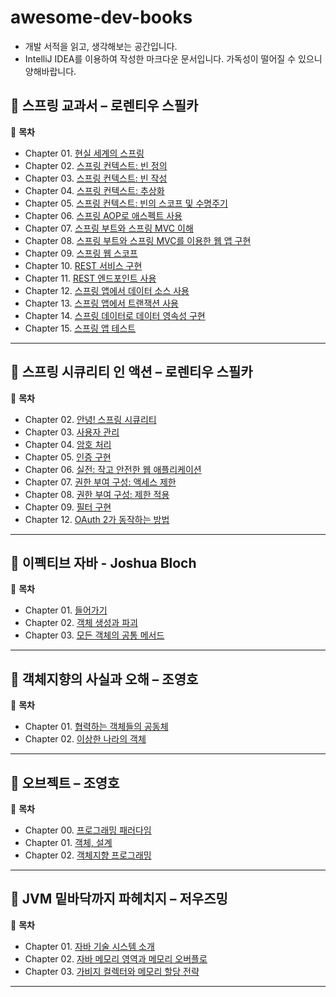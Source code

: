 # awesome-dev-books
- 개발 서적을 읽고, 생각해보는 공간입니다.
- IntelliJ IDEA를 이용하여 작성한 마크다운 문서입니다. 가독성이 떨어질 수 있으니 양해바랍니다.

## 📖 스프링 교과서 – 로렌티우 스필카

📌 **목차**  
- Chapter 01. [현실 세계의 스프링](https://github.com/chltjsdl0119/awesome-dev-books/blob/main/스프링%20교과서/현실%20세계의%20스프링.md)
- Chapter 02. [스프링 컨텍스트: 빈 정의](https://github.com/chltjsdl0119/awesome-dev-books/blob/main/스프링%20교과서/Chapter%2002.%20스프링%20컨텍스트%3A%20빈%20정의.md)
- Chapter 03. [스프링 컨텍스트: 빈 작성](https://github.com/chltjsdl0119/awesome-dev-books/blob/main/스프링%20교과서/Chapter%2003.%20스프링%20컨텍스트%3A%20빈%20작성.md)
- Chapter 04. [스프링 컨텍스트: 추상화](https://github.com/chltjsdl0119/awesome-dev-books/blob/main/스프링%20교과서/Chapter%2004.%20스프링%20컨텍스트%3A%20추상화.md)
- Chapter 05. [스프링 컨텍스트: 빈의 스코프 및 수명주기](https://github.com/chltjsdl0119/awesome-dev-books/blob/main/스프링%20교과서/Chapter%2005.%20스프링%20컨텍스트%3A%20빈의%20스코프%20및%20수명%20주기.md)
- Chapter 06. [스프링 AOP로 애스펙트 사용](https://github.com/chltjsdl0119/awesome-dev-books/blob/main/스프링%20교과서/Chapter%2006.%20스프링%20AOP로%20애스펙트%20사용.md)
- Chapter 07. [스프링 부트와 스프링 MVC 이해](https://github.com/chltjsdl0119/awesome-dev-books/blob/main/스프링%20교과서/Chapter%2007.%20스프링%20부트와%20스프링%20MVC%20이해.md)
- Chapter 08. [스프링 부트와 스프링 MVC를 이용한 웹 앱 구현](https://github.com/chltjsdl0119/awesome-dev-books/blob/main/스프링%20교과서/Chapter%2008.%20스프링%20부트와%20스프링%20MVC를%20이용한%20웹%20앱%20구현.md)
- Chapter 09. [스프링 웹 스코프](https://github.com/chltjsdl0119/awesome-dev-books/blob/main/스프링%20교과서/Chapter%2009.%20스프링%20웹%20스코프.md)
- Chapter 10. [REST 서비스 구현](https://github.com/chltjsdl0119/awesome-dev-books/blob/main/스프링%20교과서/Chapter%2010.%20REST%20서비스%20구현.md)
- Chapter 11. [REST 엔드포인트 사용](https://github.com/chltjsdl0119/awesome-dev-books/blob/main/스프링%20교과서/Chapter%2011.%20REST%20엔드포인트%20사용.md)
- Chapter 12. [스프링 앱에서 데이터 소스 사용](https://github.com/chltjsdl0119/awesome-dev-books/blob/main/스프링%20교과서/Chapter%2012.%20스프링%20앱에서%20데이터%20소스%20사용.md)
- Chapter 13. [스프링 앱에서 트랜잭션 사용](https://github.com/chltjsdl0119/awesome-dev-books/blob/main/스프링%20교과서/Chapter%2013.%20스프링%20앱에서%20트랜잭션%20사용.md)
- Chapter 14. [스프링 데이터로 데이터 영속성 구현](https://github.com/chltjsdl0119/awesome-dev-books/blob/main/스프링%20교과서/Chapter%2014.%20스프링%20데이터로%20데이터%20영속성%20구현.md)
- Chapter 15. [스프링 앱 테스트](https://github.com/chltjsdl0119/awesome-dev-books/blob/main/스프링%20교과서/Chapter%2015.%20스프링%20앱%20테스트.md)

---

## 📖 스프링 시큐리티 인 액션 – 로렌티우 스필카

📌 **목차**  
- Chapter 02. [안녕! 스프링 시큐리티](https://github.com/chltjsdl0119/awesome-dev-books/blob/main/스프링%20시큐리티%20인%20액션/Chapter%2002.%20안녕!%20스프링%20시큐리티.md)
- Chapter 03. [사용자 관리](https://github.com/chltjsdl0119/awesome-dev-books/blob/main/스프링%20시큐리티%20인%20액션/Chapter%2003.%20사용자%20관리.md)
- Chapter 04. [암호 처리](https://github.com/chltjsdl0119/awesome-dev-books/blob/main/스프링%20시큐리티%20인%20액션/Chapter%2004.%20암호%20처리.md)
- Chapter 05. [인증 구현](https://github.com/chltjsdl0119/awesome-dev-books/blob/main/스프링%20시큐리티%20인%20액션/Chapter%2005.%20인증%20구현.md)
- Chapter 06. [실전: 작고 안전한 웹 애플리케이션](https://github.com/chltjsdl0119/awesome-dev-books/blob/main/스프링%20시큐리티%20인%20액션/Chapter%2006.%20실전%3A%20작고%20안전한%20웹%20애플리케이션.md)
- Chapter 07. [권한 부여 구성: 액세스 제한](https://github.com/chltjsdl0119/awesome-dev-books/blob/main/스프링%20시큐리티%20인%20액션/Chapter%2007.%20권한%20부여%20구성%3A%20액세스%20제한.md)
- Chapter 08. [권한 부여 구성: 제한 적용](https://github.com/chltjsdl0119/awesome-dev-books/blob/main/스프링%20시큐리티%20인%20액션/Chapter%2008.%20권한%20부여%20구성%3A%20제한%20적용.md)
- Chapter 09. [필터 구현](https://github.com/chltjsdl0119/awesome-dev-books/blob/main/스프링%20시큐리티%20인%20액션/Chapter%2009.%20필터%20구현.md)
- Chapter 12. [OAuth 2가 동작하는 방법](https://github.com/chltjsdl0119/awesome-dev-books/blob/main/스프링%20시큐리티%20인%20액션/Chapter%2012.%20OAuth%202가%20동작하는%20방법.md)

---

## 📖 이펙티브 자바 - Joshua Bloch

📌 **목차**  
- Chapter 01. [들어가기](https://github.com/chltjsdl0119/awesome-dev-books/blob/main/이펙티브%20자바/Chapter%2001.%20들어가기.md)
- Chapter 02. [객체 생성과 파괴](https://github.com/chltjsdl0119/awesome-dev-books/blob/main/이펙티브%20자바/Chapter%2002.%20객체%20생성과%20파괴.md)
- Chapter 03. [모든 객체의 공통 메서드](https://github.com/chltjsdl0119/awesome-dev-books/blob/main/이펙티브%20자바/Chapter%2003.%20모든%20객체의%20공통%20메서드.md)

---

## 📖 객체지향의 사실과 오해 – 조영호

📌 **목차**  
- Chapter 01. [협력하는 객체들의 공동체](https://github.com/chltjsdl0119/awesome-dev-books/blob/main/객체지향의%20사실과%20오해/협력하는%20객체들의%20공동체.md)
- Chapter 02. [이상한 나라의 객체](https://github.com/chltjsdl0119/awesome-dev-books/blob/main/객체지향의%20사실과%20오해/이상한%20나라의%20객체.md)

---

## 📖 오브젝트 – 조영호

📌 **목차**  
- Chapter 00. [프로그래밍 패러다임](https://github.com/chltjsdl0119/awesome-dev-books/blob/main/오브젝트/Chapter%2000.%20프로그래밍%20패러다임.md)
- Chapter 01. [객체, 설계](https://github.com/chltjsdl0119/awesome-dev-books/blob/main/오브젝트/Chapter%2001.%20객체%2C%20설계.md)
- Chapter 02. [객체지향 프로그래밍](https://github.com/chltjsdl0119/awesome-dev-books/blob/main/오브젝트/Chapter%2002.%20객체지향%20프로그래밍.md)

---

## 📖 JVM 밑바닥까지 파헤치지 – 저우즈밍

📌 **목차**  
- Chapter 01. [자바 기술 시스템 소개](https://github.com/chltjsdl0119/awesome-dev-books/blob/main/JVM%20밑바닥까지%20파헤치기/Chapter%2001.%20자바%20기술%20시스템%20소개.md)
- Chapter 02. [자바 메모리 영역과 메모리 오버플로](https://github.com/chltjsdl0119/awesome-dev-books/blob/main/JVM%20밑바닥까지%20파헤치기/Chapter%2002.%20자바%20메모리%20영역과%20메모리%20오버플로.md)
- Chapter 03. [가비지 컬렉터와 메모리 할당 전략](https://github.com/chltjsdl0119/awesome-dev-books/blob/main/JVM%20밑바닥까지%20파헤치기/Chapter%2003.%20가비지%20컬렉터와%20메모리%20할당%20전략.md)

---
